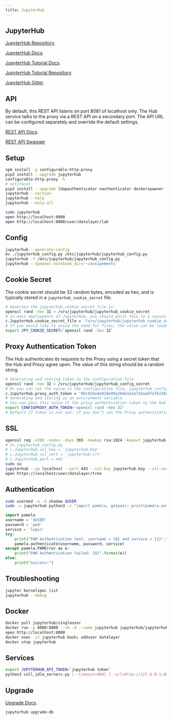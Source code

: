 ```yaml
---
title: JupyterHub
---
```


## JupyterHub

[JupyterHub Repository](https://github.com/jupyterhub/jupyterhub).

[JupyterHub Docs](https://jupyterhub.readthedocs.io).

[JupyterHub Tutorial Docs](https://jupyterhub-tutorial.readthedocs.io).

[JupyterHub Tutorial Repository](https://github.com/jupyterhub/jupyterhub-tutorial).

[JupyterHub Gitter](https://gitter.im/jupyterhub/jupyterhub).

## API

By default, this REST API listens on port 8081 of localhost only. The Hub service talks to the proxy via a REST API on a secondary port. The API URL can be configured separately and override the default settings.

[REST API Docs](https://jupyterhub.readthedocs.io/en/stable/api/index.html).

[REST API Swagger](http://petstore.swagger.io/?url=https://raw.githubusercontent.com/jupyterhub/jupyterhub/master/docs/rest-api.yml#/default)

## Setup

```bash
npm install -g configurable-http-proxy
pip3 install --upgrade jupyterhub
configurable-http-proxy -h
# netifaces
pip3 install --upgrade ldapauthenticator oauthenticator dockerspawner
jupyterhub --version
jupyterhub --help
jupyterhub --help-all
```

```bash
sudo jupyterhub
open http://localhost:8000
open http://localhost:8000/user/datalayer/lab
```

## Config

```bash
jupyterhub --generate-config
mv ./jupyterhub_config.py /etc/jupyterhub/jupyterhub_config.py
jupyterhub -f /etc/jupyterhub/jupyterhub_config.py
jupyterhub --Spawner.notebook_dir='~/assignments'
```

## Cookie Secret

The cookie secret should be 32 random bytes, encoded as hex, and is typically stored in a `jupyterhub_cookie_secret` file. 

```bash
# Generate the jupyterhub_cookie_secret file is:
openssl rand -hex 32 > /srv/jupyterhub/jupyterhub_cookie_secret
# In most deployments of JupyterHub, you should point this to a secure location on the file system, such as /srv/jupyterhub/jupyterhub_cookie_secret. The location of the jupyterhub_cookie_secret file can be specified in the jupyterhub_config.py file as follows.
c.JupyterHub.cookie_secret_file = '/srv/jupyterhub/jupyterhub_cookie_secret'
# If you would like to avoid the need for files, the value can be loaded in the Hub process from the JPY_COOKIE_SECRET environment variable, which is a hex-encoded string. For security reasons, this environment variable should only be visible to the Hub. If you set it dynamically, all users will be logged out each time the Hub starts.
export JPY_COOKIE_SECRET=`openssl rand -hex 32`
```

## Proxy Authentication Token

The Hub authenticates its requests to the Proxy using a secret token that the Hub and Proxy agree upon. The value of this string should be a random string.

```bash
# Generating and storing token in the configuration file
openssl rand -hex 32 > /srv/jupyterhub/jupyterhub_config_secret
# Or you can set the value in the configuration file, jupyterhub_config.py:
c.JupyterHub.proxy_auth_token = '0bc02bede919e99a26de1e2a7a5aadfaf6228de836ec39a05a6c6942831d8fe5'
# Generating and storing as an environment variable
# You can pass this value of the proxy authentication token to the Hub and Proxy using the CONFIGPROXY_AUTH_TOKEN environment variable. This environment variable needs to be visible to the Hub and Proxy.
export CONFIGPROXY_AUTH_TOKEN='openssl rand -hex 32'
# Default if token is not set: If you don’t set the Proxy authentication token, the Hub will generate a random key itself, which means that any time you restart the Hub you must also restart the Proxy. If the proxy is a subprocess of the Hub, this should happen automatically (this is the default configuration).
```

## SSL

```bash
openssl req -x509 -nodes -days 365 -newkey rsa:1024 -keyout jupyterhub.key -out jupyterhub.crt
# In jupyterhub_config.py
# c.JupyterHub.ssl_key = 'jupyterhub.key'
# c.JupyterHub.ssl_cert = 'jupyterhub.crt'
# c.JupyterHub.port = 443
sudo su
jupyterhub --ip localhost --port 443 --ssl-key jupyterhub.key --ssl-cert jupyterhub.crt
open https://localhost/user/datalayer/tree
```

## Authentication

```bash
sudo usermod -a -G shadow $USER
sudo -u jupyterhub python3 -c "import pamela, getpass; print(pamela.authenticate('$USER', getpass.getpass()))"
```

```python
import pamela
username = '$USER'
password = 'pwd'
service = 'login'
try:
    print("PAM Authentication test. username = {0} and service = {1}".format(username, service))
    pamela.authenticate(username, password, service)
except pamela.PAMError as e:
    print("PAM Authentication failed: {0}".format(e))
else:
    print("success!")
```

## Troubleshooting

```bash
jupyter kernelspec list
jupyterhub --debug
```

## Docker

```bash
docker pull jupyterhub/singleuser
docker run -p 8000:8000 --rm -d --name jupyterhub jupyterhub/jupyterhub jupyterhub
open http://localhost:8000
docker exec -it jupyterhub bash; adduser datalayer
docker stop jupyterhub
```

## Services

```bash
export JUPYTERHUB_API_TOKEN=`jupyterhub token`
python3 cull_idle_servers.py [--timeout=900] [--url=http://127.0.0.1:8081/hub/api]
```

## Upgrade

[Upgrade Docs](https://jupyterhub.readthedocs.io/en/latest/tutorials/upgrade-dot-eight.html).

```bash
jupyterhub upgrade-db
```
